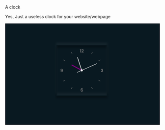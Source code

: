 A clock 

Yes, Just a useless clock for your website/webpage

<p align="center">
  <a href="https://github.com/akuma-Dhruv/jss-clock/blob/master/final.PNG">
    <img src="https://github.com/akuma-Dhruv/jss-clock/blob/master/final.PNG"/>
	</a>
	</p>